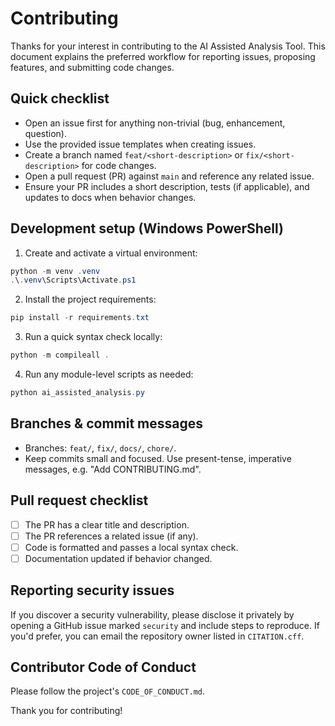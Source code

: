 # Contributing

Thanks for your interest in contributing to the AI Assisted Analysis Tool. This document explains the preferred workflow for reporting issues, proposing features, and submitting code changes.

## Quick checklist

- Open an issue first for anything non-trivial (bug, enhancement, question).
- Use the provided issue templates when creating issues.
- Create a branch named `feat/<short-description>` or `fix/<short-description>` for code changes.
- Open a pull request (PR) against `main` and reference any related issue.
- Ensure your PR includes a short description, tests (if applicable), and updates to docs when behavior changes.

## Development setup (Windows PowerShell)

1. Create and activate a virtual environment:

```powershell
python -m venv .venv
.\.venv\Scripts\Activate.ps1
```

2. Install the project requirements:

```powershell
pip install -r requirements.txt
```

3. Run a quick syntax check locally:

```powershell
python -m compileall .
```

4. Run any module-level scripts as needed:

```powershell
python ai_assisted_analysis.py
```

## Branches & commit messages

- Branches: `feat/`, `fix/`, `docs/`, `chore/`.
- Keep commits small and focused. Use present-tense, imperative messages, e.g. "Add CONTRIBUTING.md".

## Pull request checklist

- [ ] The PR has a clear title and description.
- [ ] The PR references a related issue (if any).
- [ ] Code is formatted and passes a local syntax check.
- [ ] Documentation updated if behavior changed.

## Reporting security issues

If you discover a security vulnerability, please disclose it privately by opening a GitHub issue marked `security` and include steps to reproduce. If you'd prefer, you can email the repository owner listed in `CITATION.cff`.

## Contributor Code of Conduct

Please follow the project's `CODE_OF_CONDUCT.md`.

Thank you for contributing!
